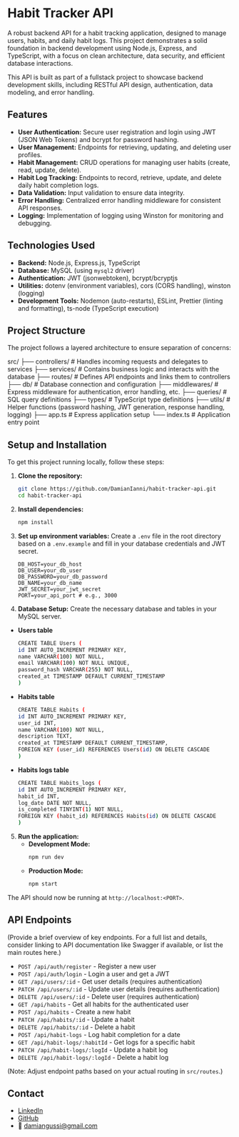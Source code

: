 <!-- # habit-tracker-api

## Overview

The Habit Tracker API is a RESTful service designed to help users manage and track their habits over time. It allows users to create, update, delete, and retrieve their habits, as well as log their progress.

## Features

- User authentication and authorization
- Create, read, update, and delete habits
- Log daily progress for each habit
- Retrieve habit statistics and history
- Support for multiple users

## Getting Started

### Prerequisites

- Node.js
- MongoDB
- Postman or any API testing tool

### Installation

1. Clone the repository:
   ```
   git clone https://github.com/yourusername/habit-tracker-api.git
   ```
2. Navigate to the project directory:
   ```
   cd habit-tracker-api
   ```
3. Install the dependencies:
   ```
   npm install
   ```

### Configuration

1. Create a `.env` file in the root directory and add the following variables:
   ```
   PORT=3000
   MONGODB_URI=your_mongodb_uri
   JWT_SECRET=your_jwt_secret
   ```

### Running the API

To start the server, run:

```
npm start
```

The API will be running at `http://localhost:3000`.

## API Endpoints

### User Authentication

- `POST /api/auth/register` - Register a new user
- `POST /api/auth/login` - Log in an existing user

### Habit Management

- `POST /api/habits` - Create a new habit
- `GET /api/habits` - Retrieve all habits for the authenticated user
- `GET /api/habits/:id` - Retrieve a specific habit by ID
- `PUT /api/habits/:id` - Update a habit by ID
- `DELETE /api/habits/:id` - Delete a habit by ID

### Progress Logging

- `POST /api/habits/:id/progress` - Log progress for a specific habit
- `GET /api/habits/:id/progress` - Retrieve progress logs for a specific habit

## Testing

To run tests, use the following command:

```
npm test
```

## Contributing

Contributions are welcome! Please open an issue or submit a pull request for any enhancements or bug fixes.

## License

This project is licensed under the MIT License - see the [LICENSE](LICENSE) file for details. -->

# Habit Tracker API

A robust backend API for a habit tracking application, designed to manage users, habits, and daily habit logs. This project demonstrates a solid foundation in backend development using Node.js, Express, and TypeScript, with a focus on clean architecture, data security, and efficient database interactions.

This API is built as part of a fullstack project to showcase backend development skills, including RESTful API design, authentication, data modeling, and error handling.

## Features

- **User Authentication:** Secure user registration and login using JWT (JSON Web Tokens) and bcrypt for password hashing.
- **User Management:** Endpoints for retrieving, updating, and deleting user profiles.
- **Habit Management:** CRUD operations for managing user habits (create, read, update, delete).
- **Habit Log Tracking:** Endpoints to record, retrieve, update, and delete daily habit completion logs.
- **Data Validation:** Input validation to ensure data integrity.
- **Error Handling:** Centralized error handling middleware for consistent API responses.
- **Logging:** Implementation of logging using Winston for monitoring and debugging.

## Technologies Used

- **Backend:** Node.js, Express.js, TypeScript
- **Database:** MySQL (using `mysql2` driver)
- **Authentication:** JWT (jsonwebtoken), bcrypt/bcryptjs
- **Utilities:** dotenv (environment variables), cors (CORS handling), winston (logging)
- **Development Tools:** Nodemon (auto-restarts), ESLint, Prettier (linting and formatting), ts-node (TypeScript execution)

## Project Structure

The project follows a layered architecture to ensure separation of concerns:

<!-- <pre>  -->

src/
├── controllers/ # Handles incoming requests and delegates to services
├── services/ # Contains business logic and interacts with the database
├── routes/ # Defines API endpoints and links them to controllers
├── db/ # Database connection and configuration
├── middlewares/ # Express middleware for authentication, error handling, etc.
├── queries/ # SQL query definitions
├── types/ # TypeScript type definitions
├── utils/ # Helper functions (password hashing, JWT generation, response handling, logging)
├── app.ts # Express application setup
└── index.ts # Application entry point

<!-- </pre> -->

## Setup and Installation

To get this project running locally, follow these steps:

1.  **Clone the repository:**
    ```bash
    git clone https://github.com/DamianIanni/habit-tracker-api.git
    cd habit-tracker-api
    ```
2.  **Install dependencies:**
    ```bash
    npm install
    ```
3.  **Set up environment variables:**
    Create a `.env` file in the root directory based on a `.env.example` and fill in your database credentials and JWT secret.
    ```env
    DB_HOST=your_db_host
    DB_USER=your_db_user
    DB_PASSWORD=your_db_password
    DB_NAME=your_db_name
    JWT_SECRET=your_jwt_secret
    PORT=your_api_port # e.g., 3000
    ```
4.  **Database Setup:**
    Create the necessary database and tables in your MySQL server.

- **Users table**

  ```bash
  CREATE TABLE Users (
  id INT AUTO_INCREMENT PRIMARY KEY,
  name VARCHAR(100) NOT NULL,
  email VARCHAR(100) NOT NULL UNIQUE,
  password_hash VARCHAR(255) NOT NULL,
  created_at TIMESTAMP DEFAULT CURRENT_TIMESTAMP
  )
  ```

- **Habits table**

  ```bash
  CREATE TABLE Habits (
  id INT AUTO_INCREMENT PRIMARY KEY,
  user_id INT,
  name VARCHAR(100) NOT NULL,
  description TEXT,
  created_at TIMESTAMP DEFAULT CURRENT_TIMESTAMP,
  FOREIGN KEY (user_id) REFERENCES Users(id) ON DELETE CASCADE
  )
  ```

- **Habits logs table**

  ```bash
  CREATE TABLE Habits_logs (
  id INT AUTO_INCREMENT PRIMARY KEY,
  habit_id INT,
  log_date DATE NOT NULL,
  is_completed TINYINT(1) NOT NULL,
  FOREIGN KEY (habit_id) REFERENCES Habits(id) ON DELETE CASCADE
  )
  ```

5.  **Run the application:**
    - **Development Mode:**
      ```bash
      npm run dev
      ```
    - **Production Mode:**
      ```bash
      npm start
      ```

The API should now be running at `http://localhost:<PORT>`.

## API Endpoints

(Provide a brief overview of key endpoints. For a full list and details, consider linking to API documentation like Swagger if available, or list the main routes here.)

- `POST /api/auth/register` - Register a new user
- `POST /api/auth/login` - Login a user and get a JWT
- `GET /api/users/:id` - Get user details (requires authentication)
- `PATCH /api/users/:id` - Update user details (requires authentication)
- `DELETE /api/users/:id` - Delete user (requires authentication)
- `GET /api/habits` - Get all habits for the authenticated user
- `POST /api/habits` - Create a new habit
- `PATCH /api/habits/:id` - Update a habit
- `DELETE /api/habits/:id` - Delete a habit
- `POST /api/habit-logs` - Log habit completion for a date
- `GET /api/habit-logs/:habitId` - Get logs for a specific habit
- `PATCH /api/habit-logs/:logId` - Update a habit log
- `DELETE /api/habit-logs/:logId` - Delete a habit log

(Note: Adjust endpoint paths based on your actual routing in `src/routes`.)

## Contact

- [LinkedIn](https://www.linkedin.com/in/damian-ianni-b50555205/)
- [GitHub](https://github.com/DamianIanni)
- 📧 [damiangussi@gmail.com](mailto:damiangussi@gmail.com)
